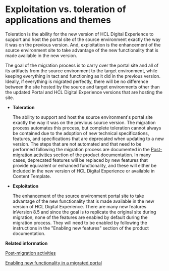 # Exploitation vs. toleration of applications and themes

Toleration is the ability for the new version of HCL Digital Experience to support and host the portal site of the source environment exactly the way it was on the previous version. And, exploitation is the enhancement of the source environment site to take advantage of the new functionality that is made available in the new version.

The goal of the migration process is to carry over the portal site and all of its artifacts from the source environment to the target environment, while keeping everything in tact and functioning as it did in the previous version. Ideally, if everything is migrated perfectly, there will be no difference between the site hosted by the source and target environments other than the updated Portal and HCL Digital Experience versions that are hosting the site.

-   **Toleration**

    The ability to support and host the source environment's portal site exactly the way it was on the previous source version. The migration process automates this process, but complete toleration cannot always be contained due to the adoption of new technical specifications, features, and specifications that are deprecated when updating to a new version. The steps that are not automated and that need to be performed following the migration process are documented in the [Post-migration activities](mig_t_post_mig.md) section of the product documentation. In many cases, deprecated features will be replaced by new features that provide equivalent or enhanced functionality, and these will either be included in the new version of HCL Digital Experience or available in Content Template.

-   **Exploitation**

    The enhancement of the source environment portal site to take advantage of the new functionality that is made available in the new version of HCL Digital Experience. There are many new features inVersion 8.5 and since the goal is to replicate the original site during migration, none of the features are enabled by default during the migration process. They will need to be enabled by following the instructions in the "Enabling new features" section of the product documentation.



**Related information**  


[Post-migration activities](../migrate/mig_t_post_mig.md)

[Enabling new functionality in a migrated portal](../migrate/mig_t_enable_new.md)

